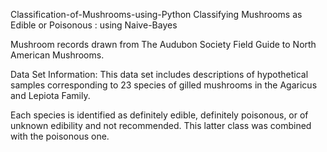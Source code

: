 Classification-of-Mushrooms-using-Python
Classifying Mushrooms as Edible or Poisonous : using Naive-Bayes

Mushroom records drawn from The Audubon Society Field Guide to North American Mushrooms.

Data Set Information:
This data set includes descriptions of hypothetical samples corresponding to 23 species of gilled mushrooms in the Agaricus and Lepiota Family.

Each species is identified as definitely edible, definitely poisonous, or of unknown edibility and not recommended. This latter class was combined with the poisonous one.


